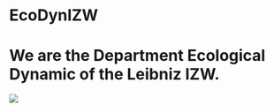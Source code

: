 # EcoDynIZW
# We are the Department Ecological Dynamic of the Leibniz IZW.

![](https://upload.wikimedia.org/wikipedia/commons/thumb/6/68/Eurasian_wolf_2.jpg/2560px-Eurasian_wolf_2.jpg)

